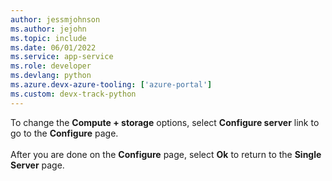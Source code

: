 ```yaml
---
author: jessmjohnson
ms.author: jejohn
ms.topic: include
ms.date: 06/01/2022
ms.service: app-service
ms.role: developer
ms.devlang: python
ms.azure.devx-azure-tooling: ['azure-portal']
ms.custom: devx-track-python
---
```


To change the **Compute + storage** options, select **Configure server** link to go to the **Configure** page.
<br><br>
After you are done on the **Configure** page, select **Ok** to return to the **Single Server** page.
